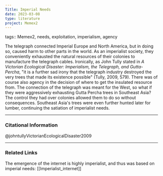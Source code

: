 ```yaml
---
Title: Imperial Needs
date: 2023-03-08
type: literature
project: Memex2
---
```

tags:: Memex2, needs, exploitation, imperialism, agency

The telegraph connected Imperial Europe and North America, but in doing so, caused harm to other parts in the world. As an imperialist society, they conveniently exhausted the natural resources of their colonies to manufacture the telegraph cables. Ironically, as John Tully stated in *A Victorian Ecological Disaster: Imperialism, the Telegraph, and Gutta-Percha*, "it is a further sad irony that the telegraph industry destroyed the very trees that made its existence possible" (Tully, 2009, 579). There was of course also agency in the decision of where to get the insulated resource from. The connection of the telegraph was meant for the West, so what if they were aggressively exhausting Gutta Percha trees in Southeast Asia? The control they had over colonies allowed them to do so without consequences. Southeast Asia's trees were even further hunted later for lumber, continuing the satiation of imperialist needs. 

---
### Citational Information

@johntullyVictorianEcologicalDisaster2009

---

### Related Links

The emergence of the internet is highly imperialist, and thus was based on imperial needs: [[Imperialist_internet]]